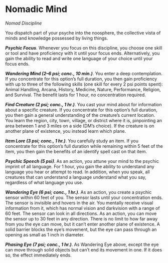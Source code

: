 # Nomadic Mind
*Nomad Discipline*

You dispatch part of your psyche into the noosphere, the collective vista of minds and knowledge possessed by living things.

***Psychic Focus***. Whenever you focus on this discipline, you choose one skill or tool and have proficiency with it until your focus ends. Alternatively, you gain the ability to read and write one language of your choice until your focus ends.

***Wandering Mind (2–6 psi; conc., 10 min.)***. You enter a deep contemplation. If you concentrate for this option’s full duration, you then gain proficiency with up to three of the following skills (one skill for every 2 psi points spent): Animal Handling, Arcana, History, Medicine, Nature, Performance, Religion, and Survival. The benefit lasts for 1 hour, no concentration required.

***Find Creature (2 psi; conc., 1 hr.)***. You cast your mind about for information about a specific creature. If you concentrate for this option’s full duration, you then gain a general understanding of the creature’s current location. You learn the region, city, town, village, or district where it is, pinpointing an area between 1 and 3 miles on a side (DM’s choice). If the creature is on another plane of existence, you instead learn which plane.

***Item Lore (3 psi; conc., 1 hr.)***. You carefully study an item. If you concentrate for this option’s full duration while remaining within 5 feet of the item, you then gain the benefits of an identify spell cast on that item.

***Psychic Speech (5 psi)***. As an action, you attune your mind to the psychic imprint of all language. For 1 hour, you gain the ability to understand any language you hear or attempt to read. In addition, when you speak, all creatures that can understand a language understand what you say, regardless of what language you use.

***Wandering Eye (6 psi; conc., 1 hr.)***. As an action, you create a psychic sensor within 60 feet of you. The sensor lasts until your concentration ends. The sensor is invisible and hovers in the air. You mentally receive visual information from it, which has normal vision and darkvision with a range of 60 feet. The sensor can look in all directions. As an action, you can move the sensor up to 30 feet in any direction. There is no limit to how far away from you the eye can move, but it can’t enter another plane of existence. A solid barrier blocks the eye’s movement, but the eye can pass through an opening as small as 1 inch in diameter.

***Phasing Eye (7 psi; conc., 1 hr.)***. As Wandering Eye above, except the eye can move through solid objects but can’t end its movement in one. If it does so, the effect immediately ends.
